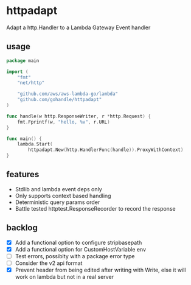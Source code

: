 # httpadapt
Adapt a http.Handler to a Lambda Gateway Event handler

## usage

```Go
package main

import (
	"fmt"
	"net/http"

	"github.com/aws/aws-lambda-go/lambda"
	"github.com/gohandle/httpadapt"
)

func handle(w http.ResponseWriter, r *http.Request) {
	fmt.Fprintf(w, "hello, %v", r.URL)
}

func main() {
	lambda.Start(
		httpadapt.New(http.HandlerFunc(handle)).ProxyWithContext)
}
```

## features
- Stdlib and lambda event deps only
- Only supports context based handling
- Deterministic query params order
- Battle tested httptest.ResponseRecorder to record the response

## backlog
- [x] Add a functional option to configure stripbasepath
- [x] Add a functional option for CustomHostVariable env
- [ ] Test errors, possiblty with a package error type
- [ ] Consider the v2 api format
- [x] Prevent header from being edited after writing with Write, else it will work on lambda but 
      not in a real server